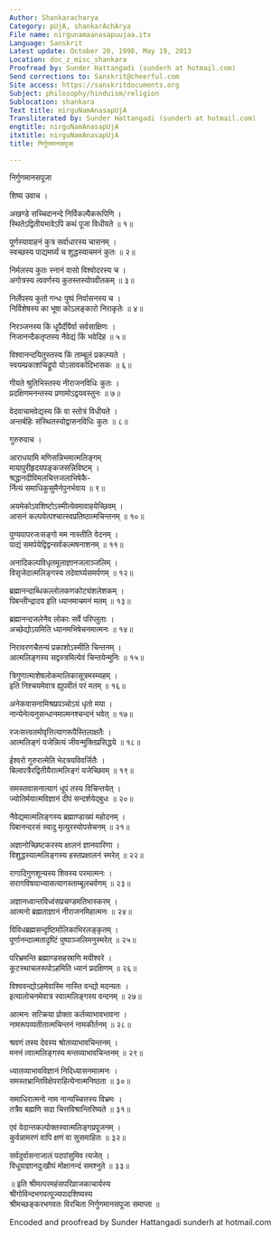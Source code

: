 ```yaml
---
Author: Shankaracharya
Category: pUjA, shankarAchArya
File name: nirgunamaanasapuujaa.itx
Language: Sanskrit
Latest update: October 20, 1998, May 19, 2013
Location: doc_z_misc_shankara
Proofread by: Sunder Hattangadi (sunderh at hotmail.com)
Send corrections to: Sanskrit@cheerful.com
Site access: https://sanskritdocuments.org
Subject: philosophy/hinduism/religion
Sublocation: shankara
Text title: nirguNamAnasapUjA
Transliterated by: Sunder Hattangadi (sunderh at hotmail.com)
engtitle: nirguNamAnasapUjA
itxtitle: nirguNamAnasapUjA
title: निर्गुणमानसपूजा

---
```

  
 निर्गुणमानसपूजा   
  
शिष्य उवाच ।  
  
अखण्डे सच्चिदानन्दे निर्विकल्पैकरूपिणि ।  
स्थितेऽद्वितीयभावेऽपि कथं पूजा विधीयते ॥ १॥  
  
पूर्णस्यावाहनं कुत्र सर्वाधारस्य चासनम् ।  
स्वच्छस्य पाद्यमर्घ्यं च शुद्धस्याचमनं कुतः ॥ २॥  
  
निर्मलस्य कुतः स्नानं वासो विश्वोदरस्य च ।  
अगोत्रस्य त्ववर्णस्य कुतस्तस्योपवीतकम् ॥ ३॥  
  
निर्लेपस्य कुतो गन्धः पुष्पं निर्वासनस्य च ।  
निर्विशेषस्य का भूषा कोऽलङ्कारो निराकृतेः ॥ ४॥  
  
निरञ्जनस्य किं धूपैर्दीपैर्वा सर्वसाक्षिणः ।  
निजानन्दैकतृप्तस्य नैवेद्यं किं भवेदिह ॥ ५॥  
  
विश्वानन्दयितुस्तस्य किं ताम्बूलं प्रकल्प्यते ।  
स्वयम्प्रकाशचिद्रूपो योऽसावर्कादिभासकः ॥ ६॥  
  
गीयते श्रुतिभिस्तस्य नीराजनविधिः कुतः ।  
प्रदक्षिणमनन्तस्य प्रणामोऽद्वयवस्तुनः ॥ ७॥  
  
वेदवाचामवेद्यस्य किं वा स्तोत्रं विधीयते ।  
अन्तर्बहिः संस्थितस्योद्वासनविधिः कुतः ॥ ८॥  
  
गुरुरुवाच ।  
  
आराधयामि मणिसन्निभमात्मलिङ्गम्  
मायापुरीहृदयपङ्कजसन्निविष्टम् ।  
श्रद्धानदीविमलचित्तजलाभिषेकै-  
र्नित्यं समाधिकुसुमैर्नपुनर्भवाय ॥ ९॥  
  
अयमेकोऽवशिष्टोऽस्मीत्येवमावाहयेच्छिवम् ।  
आसनं कल्पयेत्पश्चात्स्वप्रतिष्ठात्मचिन्तनम् ॥ १०॥  
  
पुण्यपापरजःसङ्गो मम नास्तीति वेदनम् ।  
पाद्यं समर्पयेद्विद्वन्सर्वकल्मषनाशनम् ॥ ११॥  
  
अनादिकल्पविधृतमूलाज्ञानजलाञ्जलिम् ।  
विसृजेदात्मलिङ्गस्य तदेवार्घ्यसमर्पणम् ॥ १२॥  
  
ब्रह्मानन्दाब्धिकल्लोलकणकोट्यंशलेशकम् ।  
पिबन्तीन्द्रादय इति ध्यानमाचमनं मतम् ॥ १३॥  
  
ब्रह्मानन्दजलेनैव लोकाः सर्वे परिप्लुताः ।  
अच्छेद्योऽयमिति ध्यानमभिषेचनमात्मनः ॥ १४॥  
  
निरावरणचैतन्यं प्रकाशोऽस्मीति चिन्तनम् ।  
आत्मलिङ्गस्य सद्वस्त्रमित्येवं चिन्तयेन्मुनिः ॥ १५॥  
  
त्रिगुणात्माशेषलोकमालिकासूत्रमस्म्यहम् ।  
इति निश्चयमेवात्र ह्युपवीतं परं मतम् ॥ १६॥  
  
अनेकवासनामिश्रप्रपञ्चोऽयं धृतो मया ।  
नान्येनेत्यनुसन्धानमात्मनश्चन्दनं भवेत् ॥ १७॥  
  
रजःसत्त्वतमोवृत्तित्यागरूपैस्तिलाक्षतैः ।  
आत्मलिङ्गं यजेन्नित्यं जीवन्मुक्तिप्रसिद्धये ॥ १८॥  
  
ईश्वरो गुरुरात्मेति भेदत्रयविवर्जितैः ।  
बिल्वपत्रैरद्वितीयैरात्मलिङ्गं यजेच्छिवम् ॥ १९॥  
  
समस्तवासनात्यागं धूपं तस्य विचिन्तयेत् ।  
ज्योतिर्मयात्मविज्ञानं दीपं सन्दर्शयेद्बुधः ॥ २०॥  
  
नैवेद्यमात्मलिङ्गस्य ब्रह्माण्डाख्यं महोदनम् ।  
पिबानन्दरसं स्वादु मृत्युरस्योपसेचनम् ॥ २१॥  
  
अज्ञानोच्छिष्टकरस्य क्षालनं ज्ञानवारिणा ।  
विशुद्धस्यात्मलिङ्गस्य हस्तप्रक्षालनं स्मरेत् ॥ २२॥  
  
रागादिगुणशून्यस्य शिवस्य परमात्मनः ।  
सरागविषयाभ्यासत्यागस्ताम्बूलचर्वणम् ॥ २३॥  
  
अज्ञानध्वान्तविध्वंसप्रचण्डमतिभास्करम् ।  
आत्मनो ब्रह्मताज्ञानं नीराजनमिहात्मनः ॥ २४॥  
  
विविधब्रह्मसन्दृष्टिर्मालिकाभिरलङ्कृतम् ।  
पूर्णानन्दात्मतादृष्टिं पुष्पाञ्जलिमनुस्मरेत् ॥ २५॥  
  
परिभ्रमन्ति ब्रह्माण्डसहस्राणि मयीश्वरे ।  
कूटस्थाचलरूपोऽहमिति ध्यानं प्रदक्षिणम् ॥ २६॥  
  
विश्ववन्द्योऽहमेवास्मि नास्ति वन्द्यो मदन्यतः ।  
इत्यालोचनमेवात्र स्वात्मलिङ्गस्य वन्दनम् ॥ २७॥  
  
आत्मनः सत्क्रिया प्रोक्ता कर्तव्याभावभावना ।  
नामरूपव्यतीतात्मचिन्तनं नामकीर्तनम् ॥ २८॥  
  
श्रवणं तस्य देवस्य श्रोतव्याभावचिन्तनम् ।  
मननं त्वात्मलिङ्गस्य मन्तव्याभावचिन्तनम् ॥ २९॥  
  
ध्यातव्याभावविज्ञानं निदिध्यासनमात्मनः ।  
समस्तभ्रान्तिविक्षेपराहित्येनात्मनिष्ठता ॥ ३०॥  
  
समाधिरात्मनो नाम नान्यच्चित्तस्य विभ्रमः ।  
तत्रैव बह्मणि सदा चित्तविश्रान्तिरिष्यते ॥ ३१॥  
  
एवं वेदान्तकल्पोक्तस्वात्मलिङ्गप्रपूजनम् ।  
कुर्वन्नामरणं वापि क्षणं वा सुसमाहितः ॥ ३२॥  
  
सर्वदुर्वासनाजालं पदपांसुमिव त्यजेत् ।  
विधूयाज्ञानदुःखौघं मोक्षानन्दं समश्नुते ॥ ३३॥  
  
॥ इति श्रीमत्परमहंसपरिव्राजकाचार्यस्य  
श्रीगोविन्दभगवत्पूज्यपादशिष्यस्य  
श्रीमच्छङ्करभगवतः विरचिता निर्गुणमानसपूजा समाप्ता ॥  
  
  
Encoded and proofread by Sunder Hattangadi sunderh at hotmail.com  
  
